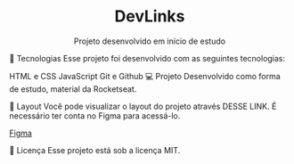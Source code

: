 <h1 align="center"> DevLinks </h1>

<p align="center"> Projeto desenvolvido em início de estudo</p>

🚀 Tecnologias
Esse projeto foi desenvolvido com as seguintes tecnologias:

HTML e CSS
JavaScript
Git e Github
💻 Projeto
Desenvolvido como forma de estudo, material da Rocketseat.

🔖 Layout
Você pode visualizar o layout do projeto através DESSE LINK. É necessário ter conta no Figma para acessá-lo.

<a href="https://www.figma.com/file/vOLWVvkxtLq5SKt2VEY4RT/DevLinks-%E2%80%A2-Projeto-Discover-(Community)?type=design&node-id=10-620&mode=design&t=b5qnbNJPPONIYAA7-0">Figma</a>

📝 Licença
Esse projeto está sob a licença MIT.
